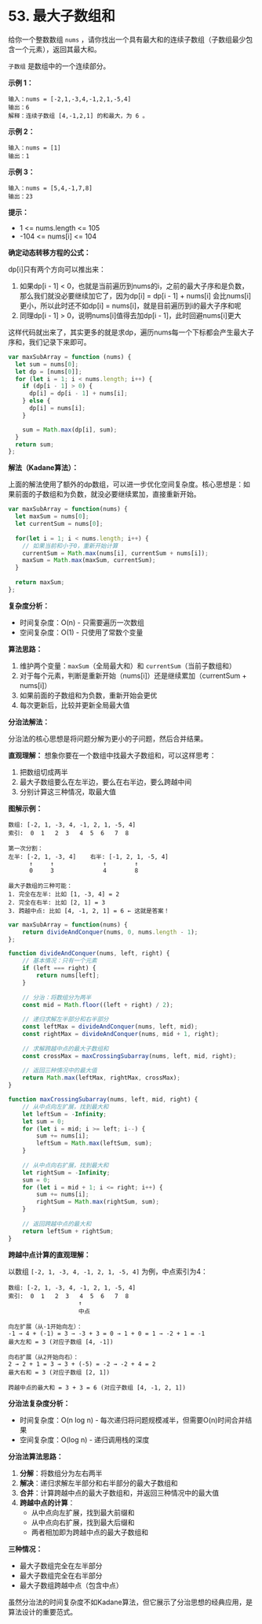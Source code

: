 # 53. 最大子数组和

给你一个整数数组 `nums` ，请你找出一个具有最大和的连续子数组（子数组最少包含一个元素），返回其最大和。

`子数组` 是数组中的一个连续部分。

**示例 1：**
```
输入：nums = [-2,1,-3,4,-1,2,1,-5,4]
输出：6
解释：连续子数组 [4,-1,2,1] 的和最大，为 6 。
```
**示例 2：**
```
输入：nums = [1]
输出：1
```
**示例 3：**
```
输入：nums = [5,4,-1,7,8]
输出：23
```

**提示：**

- 1 <= nums.length <= 105
- -104 <= nums[i] <= 104


**确定动态转移方程的公式：**

dp[i]只有两个方向可以推出来：

1. 如果dp[i - 1] < 0，也就是当前遍历到nums的i，之前的最大子序和是负数，那么我们就没必要继续加它了，因为dp[i] = dp[i - 1] + nums[i] 会比nums[i]更小，所以此时还不如dp[i] = nums[i]，就是目前遍历到i的最大子序和呢
2. 同理dp[i - 1] > 0，说明nums[i]值得去加dp[i - 1]，此时回避nums[i]更大

这样代码就出来了，其实更多的就是求dp，遍历nums每一个下标都会产生最大子序和，我们记录下来即可。

```js
var maxSubArray = function (nums) {
  let sum = nums[0];
  let dp = [nums[0]];
  for (let i = 1; i < nums.length; i++) {
    if (dp[i - 1] > 0) {
      dp[i] = dp[i - 1] + nums[i];
    } else {
      dp[i] = nums[i];
    }

    sum = Math.max(dp[i], sum);
  }
  return sum;
};
```

**解法（Kadane算法）：**

上面的解法使用了额外的dp数组，可以进一步优化空间复杂度。核心思想是：如果前面的子数组和为负数，就没必要继续累加，直接重新开始。

```js
var maxSubArray = function(nums) {
  let maxSum = nums[0];
  let currentSum = nums[0];
  
  for(let i = 1; i < nums.length; i++) {
    // 如果当前和小于0，重新开始计算
    currentSum = Math.max(nums[i], currentSum + nums[i]);
    maxSum = Math.max(maxSum, currentSum);
  }
  
  return maxSum;
};
```

**复杂度分析：**
- 时间复杂度：O(n) - 只需要遍历一次数组
- 空间复杂度：O(1) - 只使用了常数个变量

**算法思路：**
1. 维护两个变量：`maxSum`（全局最大和）和 `currentSum`（当前子数组和）
2. 对于每个元素，判断是重新开始（nums[i]）还是继续累加（currentSum + nums[i]）
3. 如果前面的子数组和为负数，重新开始会更优
4. 每次更新后，比较并更新全局最大值

**分治法解法：**

分治法的核心思想是将问题分解为更小的子问题，然后合并结果。

**直观理解：**
想象你要在一个数组中找最大子数组和，可以这样思考：
1. 把数组切成两半
2. 最大子数组要么在左半边，要么在右半边，要么跨越中间
3. 分别计算这三种情况，取最大值

**图解示例：**
```
数组: [-2, 1, -3, 4, -1, 2, 1, -5, 4]
索引:  0  1   2  3   4  5  6   7  8

第一次分割：
左半: [-2, 1, -3, 4]    右半: [-1, 2, 1, -5, 4]
      ↑     ↑              ↑        ↑
      0     3              4        8

最大子数组的三种可能：
1. 完全在左半: 比如 [1, -3, 4] = 2
2. 完全在右半: 比如 [2, 1] = 3  
3. 跨越中点: 比如 [4, -1, 2, 1] = 6 ← 这就是答案！
```

```js
var maxSubArray = function(nums) {
    return divideAndConquer(nums, 0, nums.length - 1);
};

function divideAndConquer(nums, left, right) {
    // 基本情况：只有一个元素
    if (left === right) {
        return nums[left];
    }
    
    // 分治：将数组分为两半
    const mid = Math.floor((left + right) / 2);
    
    // 递归求解左半部分和右半部分
    const leftMax = divideAndConquer(nums, left, mid);
    const rightMax = divideAndConquer(nums, mid + 1, right);
    
    // 求解跨越中点的最大子数组和
    const crossMax = maxCrossingSubarray(nums, left, mid, right);
    
    // 返回三种情况中的最大值
    return Math.max(leftMax, rightMax, crossMax);
}

function maxCrossingSubarray(nums, left, mid, right) {
    // 从中点向左扩展，找到最大和
    let leftSum = -Infinity;
    let sum = 0;
    for (let i = mid; i >= left; i--) {
        sum += nums[i];
        leftSum = Math.max(leftSum, sum);
    }
    
    // 从中点向右扩展，找到最大和
    let rightSum = -Infinity;
    sum = 0;
    for (let i = mid + 1; i <= right; i++) {
        sum += nums[i];
        rightSum = Math.max(rightSum, sum);
    }
    
    // 返回跨越中点的最大和
    return leftSum + rightSum;
}
```

**跨越中点计算的直观理解：**

以数组 `[-2, 1, -3, 4, -1, 2, 1, -5, 4]` 为例，中点索引为4：

```
数组: [-2, 1, -3, 4, -1, 2, 1, -5, 4]
索引:  0  1   2  3   4  5  6   7  8
                    ↑
                    中点

向左扩展（从-1开始向左）：
-1 → 4 + (-1) = 3 → -3 + 3 = 0 → 1 + 0 = 1 → -2 + 1 = -1
最大左和 = 3 (对应子数组 [4, -1])

向右扩展（从2开始向右）：
2 → 2 + 1 = 3 → 3 + (-5) = -2 → -2 + 4 = 2
最大右和 = 3 (对应子数组 [2, 1])

跨越中点的最大和 = 3 + 3 = 6 (对应子数组 [4, -1, 2, 1])
```

**分治法复杂度分析：**
- 时间复杂度：O(n log n) - 每次递归将问题规模减半，但需要O(n)时间合并结果
- 空间复杂度：O(log n) - 递归调用栈的深度

**分治法算法思路：**
1. **分解**：将数组分为左右两半
2. **解决**：递归求解左半部分和右半部分的最大子数组和
3. **合并**：计算跨越中点的最大子数组和，并返回三种情况中的最大值
4. **跨越中点的计算**：
   - 从中点向左扩展，找到最大前缀和
   - 从中点向右扩展，找到最大后缀和
   - 两者相加即为跨越中点的最大子数组和

**三种情况：**
- 最大子数组完全在左半部分
- 最大子数组完全在右半部分  
- 最大子数组跨越中点（包含中点）

虽然分治法的时间复杂度不如Kadane算法，但它展示了分治思想的经典应用，是算法设计的重要范式。
